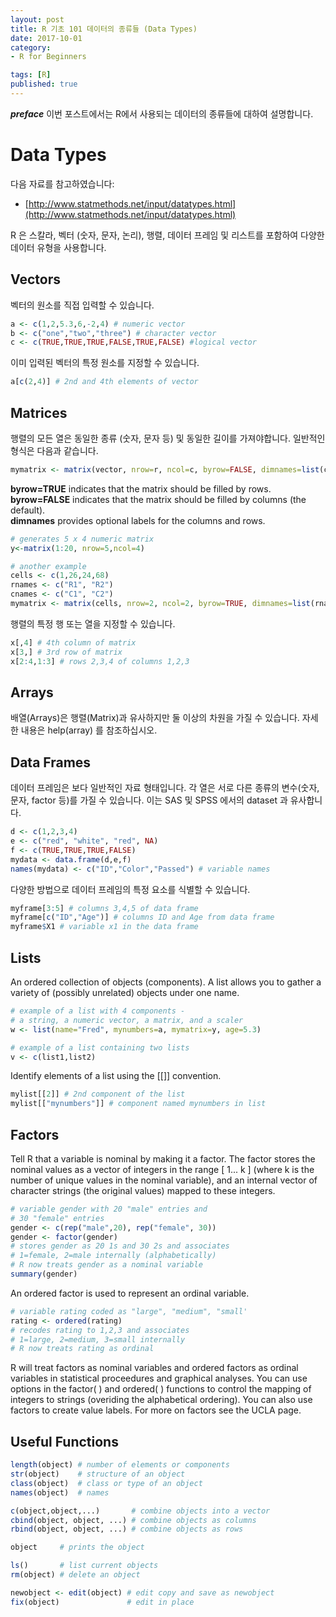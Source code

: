 ```yaml
---
layout: post  
title: R 기초 101 데이터의 종류들 (Data Types)  
date: 2017-10-01  
category:
- R for Beginners  

tags: [R]  
published: true  
---
```


***preface*** 이번 포스트에서는 R에서 사용되는 데이터의 종류들에 대하여 설명합니다.

# Data Types

다음 자료를 참고하였습니다:  
- [http://www.statmethods.net/input/datatypes.html](http://www.statmethods.net/input/datatypes.html)

R 은 스칼라, 벡터 (숫자, 문자, 논리), 행렬, 데이터 프레임 및 리스트를 포함하여 다양한 데이터 유형을 사용합니다.


## Vectors

벡터의 원소를 직접 입력할 수 있습니다.

```r
a <- c(1,2,5.3,6,-2,4) # numeric vector
b <- c("one","two","three") # character vector
c <- c(TRUE,TRUE,TRUE,FALSE,TRUE,FALSE) #logical vector
```

이미 입력된 벡터의 특정 원소를 지정할 수 있습니다.

```r
a[c(2,4)] # 2nd and 4th elements of vector
```

## Matrices

행렬의 모든 열은 동일한 종류 (숫자, 문자 등) 및 동일한 길이를 가져야합니다. 일반적인 형식은 다음과 같습니다.

```r
mymatrix <- matrix(vector, nrow=r, ncol=c, byrow=FALSE, dimnames=list(char_vector_rownames, char_vector_colnames))  
```

**byrow=TRUE** indicates that the matrix should be filled by rows.  
**byrow=FALSE** indicates that the matrix should be filled by columns (the default).  
**dimnames** provides optional labels for the columns and rows.  

```r
# generates 5 x 4 numeric matrix
y<-matrix(1:20, nrow=5,ncol=4)

# another example
cells <- c(1,26,24,68)
rnames <- c("R1", "R2")
cnames <- c("C1", "C2")
mymatrix <- matrix(cells, nrow=2, ncol=2, byrow=TRUE, dimnames=list(rnames, cnames))
```

행렬의 특정 행 또는 열을 지정할 수 있습니다.

```r
x[,4] # 4th column of matrix
x[3,] # 3rd row of matrix
x[2:4,1:3] # rows 2,3,4 of columns 1,2,3
```

## Arrays

배열(Arrays)은 행렬(Matrix)과 유사하지만 둘 이상의 차원을 가질 수 있습니다. 자세한 내용은 help(array) 를 참조하십시오.


## Data Frames

데이터 프레임은 보다 일반적인 자료 형태입니다. 각 열은 서로 다른 종류의 변수(숫자, 문자, factor 등)를 가질 수 있습니다. 이는 SAS 및 SPSS 에서의 dataset 과 유사합니다.

```r
d <- c(1,2,3,4)
e <- c("red", "white", "red", NA)
f <- c(TRUE,TRUE,TRUE,FALSE)
mydata <- data.frame(d,e,f)
names(mydata) <- c("ID","Color","Passed") # variable names
```

다양한 방법으로 데이터 프레임의 특정 요소를 식별할 수 있습니다.

```r
myframe[3:5] # columns 3,4,5 of data frame
myframe[c("ID","Age")] # columns ID and Age from data frame
myframe$X1 # variable x1 in the data frame
```

## Lists

An ordered collection of objects (components). A list allows you to gather a variety of (possibly unrelated) objects under one name.

```r
# example of a list with 4 components -
# a string, a numeric vector, a matrix, and a scaler
w <- list(name="Fred", mynumbers=a, mymatrix=y, age=5.3)

# example of a list containing two lists
v <- c(list1,list2)
```

Identify elements of a list using the [[]] convention.

```r
mylist[[2]] # 2nd component of the list
mylist[["mynumbers"]] # component named mynumbers in list
```

## Factors

Tell R that a variable is nominal  by making it a factor. The factor stores the nominal values as a vector of integers in the range [ 1... k ] (where k is the number of unique values in the nominal variable), and an internal vector of character strings (the original values) mapped to these integers.

```r
# variable gender with 20 "male" entries and
# 30 "female" entries
gender <- c(rep("male",20), rep("female", 30))
gender <- factor(gender)
# stores gender as 20 1s and 30 2s and associates
# 1=female, 2=male internally (alphabetically)
# R now treats gender as a nominal variable
summary(gender)
```

An ordered factor is used to represent an ordinal variable.

```r
# variable rating coded as "large", "medium", "small'
rating <- ordered(rating)
# recodes rating to 1,2,3 and associates
# 1=large, 2=medium, 3=small internally
# R now treats rating as ordinal
```

R will treat factors as nominal variables and ordered factors as ordinal variables in statistical proceedures and graphical analyses. You can use options in the factor( ) and ordered( ) functions to control the mapping of integers to strings (overiding the alphabetical ordering). You can also use factors to create value labels. For more on factors see the UCLA page.

## Useful Functions

```r
length(object) # number of elements or components
str(object)    # structure of an object
class(object)  # class or type of an object
names(object)  # names

c(object,object,...)       # combine objects into a vector
cbind(object, object, ...) # combine objects as columns
rbind(object, object, ...) # combine objects as rows

object     # prints the object

ls()       # list current objects
rm(object) # delete an object

newobject <- edit(object) # edit copy and save as newobject
fix(object)               # edit in place
```
